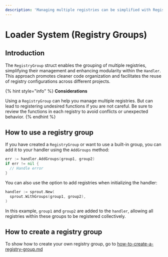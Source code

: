 ```yaml
---
description: 'Managing multiple registries can be simplified with RegistryGroup feature.'
---
```


# Loader System (Registry Groups)

## Introduction

The `RegistryGroup` struct enables the grouping of multiple registries, simplifying their management and enhancing modularity within the `Handler`. This approach promotes cleaner code organization and facilitates the reuse of registry configurations across different projects.

{% hint style="info" %}
**Considerations**

Using a `RegistryGroup` can help you manage multiple registries. But can lead to registering undesired functions if you are not careful. Be sure to review the functions in each registry to avoid conflicts or unexpected behavior.
{% endhint %}

## How to use a registry group

If you have created a `RegistryGroup` or want to use a built-in group, you can add it to your handler using the `AddGroups` method:

```go
err := handler.AddGroups(group1, group2)
if err != nil {
  // Handle error
}
```
You can also use the option to add registries when initializing the handler:

```go	
handler := sprout.New(
  sprout.WithGroups(group1, group2),
)
```

In this example, `group1` and `group2` are added to the `handler`, allowing all registries within these groups to be registered collectively.



## How to create a registry group

To show how to create your own registry group, go to [how-to-create-a-registry-group.md](../advanced/how-to-create-a-registry-group.md "mention")
